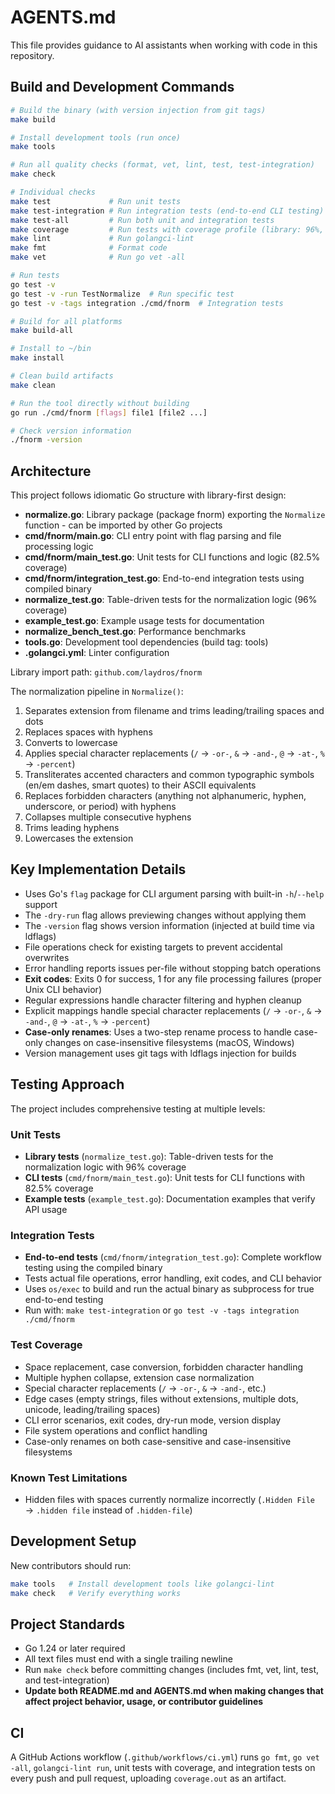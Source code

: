 # AGENTS.md

This file provides guidance to AI assistants when working with code in this repository.

## Build and Development Commands

```bash
# Build the binary (with version injection from git tags)
make build

# Install development tools (run once)
make tools

# Run all quality checks (format, vet, lint, test, test-integration)
make check

# Individual checks
make test             # Run unit tests
make test-integration # Run integration tests (end-to-end CLI testing)
make test-all         # Run both unit and integration tests
make coverage         # Run tests with coverage profile (library: 96%, CLI: 82.5%)
make lint             # Run golangci-lint
make fmt              # Format code
make vet              # Run go vet -all

# Run tests
go test -v
go test -v -run TestNormalize  # Run specific test
go test -v -tags integration ./cmd/fnorm  # Integration tests

# Build for all platforms
make build-all

# Install to ~/bin
make install

# Clean build artifacts
make clean

# Run the tool directly without building
go run ./cmd/fnorm [flags] file1 [file2 ...]

# Check version information
./fnorm -version
```

## Architecture

This project follows idiomatic Go structure with library-first design:

- **normalize.go**: Library package (package fnorm) exporting the `Normalize` function - can be imported by other Go projects
- **cmd/fnorm/main.go**: CLI entry point with flag parsing and file processing logic
- **cmd/fnorm/main_test.go**: Unit tests for CLI functions and logic (82.5% coverage)
- **cmd/fnorm/integration_test.go**: End-to-end integration tests using compiled binary
- **normalize_test.go**: Table-driven tests for the normalization logic (96% coverage)
- **example_test.go**: Example usage tests for documentation
- **normalize_bench_test.go**: Performance benchmarks
- **tools.go**: Development tool dependencies (build tag: tools)
- **.golangci.yml**: Linter configuration

Library import path: `github.com/laydros/fnorm`

The normalization pipeline in `Normalize()`:

1. Separates extension from filename and trims leading/trailing spaces and dots
2. Replaces spaces with hyphens
3. Converts to lowercase
4. Applies special character replacements (`/` → `-or-`, `&` → `-and-`, `@` → `-at-`, `%` → `-percent`)
5. Transliterates accented characters and common typographic symbols (en/em dashes, smart quotes) to their ASCII equivalents
6. Replaces forbidden characters (anything not alphanumeric, hyphen, underscore, or period) with hyphens
7. Collapses multiple consecutive hyphens
8. Trims leading hyphens
9. Lowercases the extension

## Key Implementation Details

- Uses Go's `flag` package for CLI argument parsing with built-in `-h`/`--help` support
- The `-dry-run` flag allows previewing changes without applying them
- The `-version` flag shows version information (injected at build time via ldflags)
- File operations check for existing targets to prevent accidental overwrites
- Error handling reports issues per-file without stopping batch operations
- **Exit codes**: Exits 0 for success, 1 for any file processing failures (proper Unix CLI behavior)
- Regular expressions handle character filtering and hyphen cleanup
- Explicit mappings handle special character replacements (`/` → `-or-`, `&` → `-and-`, `@` → `-at-`, `%` → `-percent`)
- **Case-only renames**: Uses a two-step rename process to handle case-only changes on case-insensitive filesystems (macOS, Windows)
- Version management uses git tags with ldflags injection for builds

## Testing Approach

The project includes comprehensive testing at multiple levels:

### Unit Tests
- **Library tests** (`normalize_test.go`): Table-driven tests for the normalization logic with 96% coverage
- **CLI tests** (`cmd/fnorm/main_test.go`): Unit tests for CLI functions with 82.5% coverage
- **Example tests** (`example_test.go`): Documentation examples that verify API usage

### Integration Tests
- **End-to-end tests** (`cmd/fnorm/integration_test.go`): Complete workflow testing using the compiled binary
- Tests actual file operations, error handling, exit codes, and CLI behavior
- Uses `os/exec` to build and run the actual binary as subprocess for true end-to-end testing
- Run with: `make test-integration` or `go test -v -tags integration ./cmd/fnorm`

### Test Coverage
- Space replacement, case conversion, forbidden character handling
- Multiple hyphen collapse, extension case normalization
- Special character replacements (`/` → `-or-`, `&` → `-and-`, etc.)
- Edge cases (empty strings, files without extensions, multiple dots, unicode, leading/trailing spaces)
- CLI error scenarios, exit codes, dry-run mode, version display
- File system operations and conflict handling
- Case-only renames on both case-sensitive and case-insensitive filesystems

### Known Test Limitations
- Hidden files with spaces currently normalize incorrectly (`.Hidden File` → `.hidden file` instead of `.hidden-file`)

## Development Setup

New contributors should run:

```bash
make tools   # Install development tools like golangci-lint
make check   # Verify everything works
```

## Project Standards

- Go 1.24 or later required
- All text files must end with a single trailing newline
- Run `make check` before committing changes (includes fmt, vet, lint, test, and test-integration)
- **Update both README.md and AGENTS.md when making changes that affect project behavior, usage, or contributor guidelines**

## CI

A GitHub Actions workflow (`.github/workflows/ci.yml`) runs `go fmt`, `go vet -all`, `golangci-lint run`, unit tests with coverage, and integration tests on every push and pull request, uploading `coverage.out` as an artifact.
